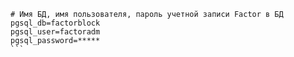     # Имя БД, имя пользователя, пароль учетной записи Factor в БД
    pgsql_db=factorblock
    pgsql_user=factoradm
    pgsql_password=*****
    ```